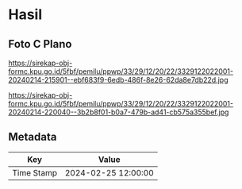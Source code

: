 # Hasil

## Foto C Plano

https://sirekap-obj-formc.kpu.go.id/5fbf/pemilu/ppwp/33/29/12/20/22/3329122022001-20240214-215901--ebf683f9-6edb-486f-8e26-62da8e7db22d.jpg

https://sirekap-obj-formc.kpu.go.id/5fbf/pemilu/ppwp/33/29/12/20/22/3329122022001-20240214-220040--3b2b8f01-b0a7-479b-ad41-cb575a355bef.jpg


## Metadata

| Key        | Value               |
| ---------- | ------------------- |
| Time Stamp | 2024-02-25 12:00:00 |




